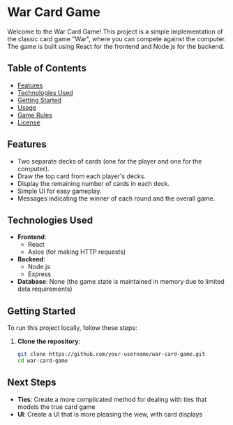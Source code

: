 # War Card Game

Welcome to the War Card Game! This project is a simple implementation of the classic card game "War", where you can compete against the computer. The game is built using React for the frontend and Node.js for the backend.

## Table of Contents

- [Features](#features)
- [Technologies Used](#technologies-used)
- [Getting Started](#getting-started)
- [Usage](#usage)
- [Game Rules](#game-rules)
- [License](#license)

## Features

- Two separate decks of cards (one for the player and one for the computer).
- Draw the top card from each player's decks.
- Display the remaining number of cards in each deck.
- Simple UI for easy gameplay.
- Messages indicating the winner of each round and the overall game.

## Technologies Used

- **Frontend**: 
  - React
  - Axios (for making HTTP requests)
- **Backend**: 
  - Node.js
  - Express
- **Database**: None (the game state is maintained in memory due to limited data requirements)

## Getting Started

To run this project locally, follow these steps:

1. **Clone the repository**:

   ```bash
   git clone https://github.com/your-username/war-card-game.git
   cd war-card-game

## Next Steps

- **Ties**: Create a more complicated method for dealing with ties that models the true card game
- **UI**: Create a UI that is more pleasing the view, with card displays 
